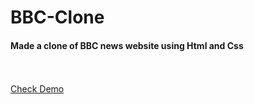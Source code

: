 # BBC-Clone
<h4>Made a clone of BBC news website using Html and Css</h4>
<br/>
<br/>
<a href="https://mukeshpandey9.github.io/BBC-Clone/" target="_blank">Check Demo</a>

